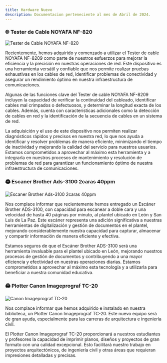 ```yaml
---
title: Hardware Nuevo
description: Documentacion perteneciente al mes de Abril de 2024.
---
```

### 🌐 Tester de Cable NOYAFA NF-820 

![Tester de Cable NOYAFA NF-820](https://ucadocs.eloychavez.dev/Abril/Tester_NF-8209.jpg "Tester de Cable NOYAFA NF-820")

Recientemente, hemos adquirido y comenzado a utilizar el Tester de cable NOYAFA NF-8209 como parte de nuestros esfuerzos para mejorar la eficiencia y la precisión en nuestras operaciones de red. Este dispositivo es una herramienta versátil y confiable que nos permite realizar pruebas exhaustivas en los cables de red, identificar problemas de conectividad y asegurar un rendimiento óptimo en nuestra infraestructura de comunicaciones.

Algunas de las funciones clave del Tester de cable NOYAFA NF-8209 incluyen la capacidad de verificar la continuidad del cableado, identificar cables mal crimpados o defectuosos, y determinar la longitud exacta de los cables. Además, cuenta con características adicionales como la detección de cables en red y la identificación de la secuencia de cables en un sistema de red.

La adquisición y el uso de este dispositivo nos permiten realizar diagnósticos rápidos y precisos en nuestra red, lo que nos ayuda a identificar y resolver problemas de manera eficiente, minimizando el tiempo de inactividad y mejorando la calidad del servicio para nuestros usuarios. Estamos comprometidos a aprovechar al máximo esta herramienta y a integrarla en nuestros procesos de mantenimiento y resolución de problemas de red para garantizar un funcionamiento óptimo de nuestra infraestructura de comunicaciones.


### 🖨 Escaner Brother Ads-3100 2caras 40ppm

![Escaner Brother Ads-3100 2caras 40ppm](https://ucadocs.eloychavez.dev/Abril/Escaner_Brother.webp "Escaner Brother Ads-3100 2caras 40ppm")

Nos complace informar que recientemente hemos entregado un Escáner Brother ADS-3100, con capacidad para escanear a doble cara y una velocidad de hasta 40 páginas por minuto, al plantel ubicado en León y San Luis de La Paz. Este escáner representa una adición significativa a nuestras herramientas de digitalización y gestión de documentos en el plantel, mejorando considerablemente nuestra capacidad para capturar, almacenar y compartir información de manera eficiente y efectiva.

Estamos seguros de que el Escáner Brother ADS-3100 será una herramienta invaluable para el plantel ubicado en León, mejorando nuestros procesos de gestión de documentos y contribuyendo a una mayor eficiencia y efectividad en nuestras operaciones diarias. Estamos comprometidos a aprovechar al máximo esta tecnología y a utilizarla para beneficiar a nuestra comunidad educativa.

### 🖨 Plotter Canon Imageprograf TC-20

![Canon Imageprograf TC-20](https://ucadocs.eloychavez.dev/Abril/canon-TC20.jpeg "Canon Imageprograf TC-20")

Nos complace informar que hemos adquirido e instalado en nuestra biblioteca, un Plotter Canon Imageprograf TC-20. Este nuevo equipo será de gran ayuda, especialmente para las carreras de arquitectura e ingeniería civil.

El Plotter Canon Imageprograf TC-20 proporcionará a nuestros estudiantes y profesores la capacidad de imprimir planos, diseños y proyectos de gran formato con una calidad excepcional. Esto facilitará nuestro trabajo en proyectos arquitectónicos, de ingeniería civil y otras áreas que requieran impresiones detalladas y precisas.